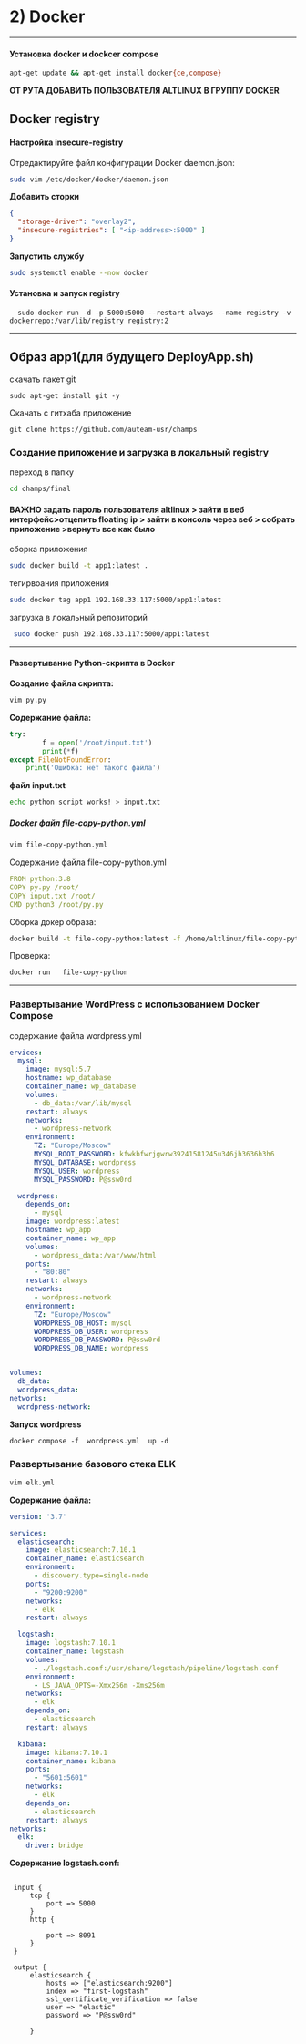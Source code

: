 # 2) Docker
---
#### Установка docker и dockcer compose

``` bash
apt-get update && apt-get install docker{ce,compose}
```
**ОТ РУТА ДОБАВИТЬ ПОЛЬЗОВАТЕЛЯ ALTLINUX В ГРУППУ DOCKER**
## Docker registry
#### Настройка insecure-registry
Отредактируйте файл конфигурации Docker daemon.json:
``` bash
sudo vim /etc/docker/docker/daemon.json
```
**Добавить сторки**
``` json
{
  "storage-driver": "overlay2",
  "insecure-registries": [ "<ip-address>:5000" ]
}
```
**Запустить службу** 
``` bash 
sudo systemctl enable --now docker
```
#### Установка и запуск registry
```
  sudo docker run -d -p 5000:5000 --restart always --name registry -v dockerrepo:/var/lib/registry registry:2
```
---
## Образ app1(для будущего DeployApp.sh) 
скачать  пакет git
```
sudo apt-get install git -y
```
Скачать с гитхаба приложение 
```
git clone https://github.com/auteam-usr/champs
```
### Создание приложение и загрузка в локальный registry
переход в папку
``` bash 
cd champs/final
```
####  **ВАЖНО задать пароль пользователя altlinux > зайти в веб интерфейс>отцепить floating ip > зайти в консоль через веб > cобрать приложение >вернуть все как было**
сборка приложения

``` bash
sudo docker build -t app1:latest .
```
тегирвоания приложения
``` bash 
sudo docker tag app1 192.168.33.117:5000/app1:latest
```
загрузка в локальный репозиторий 
``` bash 
 sudo docker push 192.168.33.117:5000/app1:latest
```
---
#### Развертывание Python-скрипта в Docker
**Cоздание файла скрипта:**
``` bash
vim py.py
```
**Содержание файла:**
``` python
try:
        f = open('/root/input.txt')
        print(*f)
except FileNotFoundError:
    print('Ошибка: нет такого файла')
````
**файл input.txt**
``` bash
echo python script works! > input.txt
```
##### Docker файл file-copy-python.yml
``` bash
vim file-copy-python.yml
```
Содержание файла file-copy-python.yml
``` yml
FROM python:3.8
COPY py.py /root/
COPY input.txt /root/
CMD python3 /root/py.py
```
Сборка докер образа:
``` bash 
docker build -t file-copy-python:latest -f /home/altlinux/file-copy-python.yml .
```
Проверка:
``` bash
docker run   file-copy-python
```
---
### Развертывание WordPress с использованием Docker Compose
содержание файла wordpress.yml
``` yaml
ervices:
  mysql:
    image: mysql:5.7
    hostname: wp_database
    container_name: wp_database
    volumes:
      - db_data:/var/lib/mysql
    restart: always
    networks:
      - wordpress-network
    environment:
      TZ: "Europe/Moscow"
      MYSQL_ROOT_PASSWORD: kfwkbfwrjgwrw39241581245u346jh3636h3h6
      MYSQL_DATABASE: wordpress
      MYSQL_USER: wordpress
      MYSQL_PASSWORD: P@ssw0rd

  wordpress:
    depends_on:
      - mysql
    image: wordpress:latest
    hostname: wp_app
    container_name: wp_app
    volumes:
      - wordpress_data:/var/www/html
    ports:
      - "80:80"
    restart: always
    networks:
      - wordpress-network
    environment:
      TZ: "Europe/Moscow"
      WORDPRESS_DB_HOST: mysql
      WORDPRESS_DB_USER: wordpress
      WORDPRESS_DB_PASSWORD: P@ssw0rd
      WORDPRESS_DB_NAME: wordpress


volumes:
  db_data:
  wordpress_data:
networks:
  wordpress-network:
```
**Запуск wordpress**
```
docker compose -f  wordpress.yml  up -d
```
### Развертывание базового стека ELK
```bash
vim elk.yml
```
**Cодержание файла:**
```yml
version: '3.7'

services:
  elasticsearch:
    image: elasticsearch:7.10.1
    container_name: elasticsearch
    environment:
      - discovery.type=single-node
    ports:
      - "9200:9200"
    networks:
      - elk
    restart: always

  logstash:
    image: logstash:7.10.1
    container_name: logstash
    volumes:
      - ./logstash.conf:/usr/share/logstash/pipeline/logstash.conf
    environment:
      - LS_JAVA_OPTS=-Xmx256m -Xms256m
    networks:
      - elk
    depends_on:
      - elasticsearch
    restart: always

  kibana:
    image: kibana:7.10.1
    container_name: kibana
    ports:
      - "5601:5601"
    networks:
      - elk
    depends_on:
      - elasticsearch
    restart: always
networks:
  elk:
    driver: bridge
```
**Содержание logstash.conf:**
```

 input {
     tcp {
         port => 5000
     }
     http {

         port => 8091
     }
 }

 output {
     elasticsearch {
         hosts => ["elasticsearch:9200"]
         index => "first-logstash"
         ssl_certificate_verification => false
         user => "elastic"
         password => "P@ssw0rd"

     }

```
